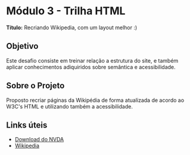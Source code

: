 # Módulo 3 - Trilha HTML

**Título:** Recriando Wikipedia, com um layout melhor :)

## Objetivo
Este desafio consiste em treinar relação a estrutura do site, e também aplicar conhecimentos adiquiridos sobre semântica e acessibilidade.

## Sobre o Projeto
Proposto recriar páginas da Wikipédia de forma atualizada de acordo ao W3C's HTML e utilizando também a acessibilidade.

## Links úteis
- [Download do NVDA](https://www.nvaccess.org/download/)
- [Wikipedia](https://pt.wikipedia.org/)


